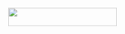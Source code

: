 <p align="center"><a href="https://dashboard.heroku.com/new?template=https://github.com/akshayxt/rax"> <img src="https://img.shields.io/badge/Deploy%20On%20Heroku-bringle?style=for-the-badge&logo=heroku" width="220" height="38.45"/></a></p>
